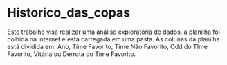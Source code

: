 # Historico_das_copas
Este trabalho visa realizar uma análise exploratória de dados, a planilha foi colhida na internet e está carregada em uma pasta. As colunas da planilha está dividida em: Ano, Time Favorito, Time Não Favorito, Odd do TIme Favorito, Vitória ou Derrota do Time Favorito.
